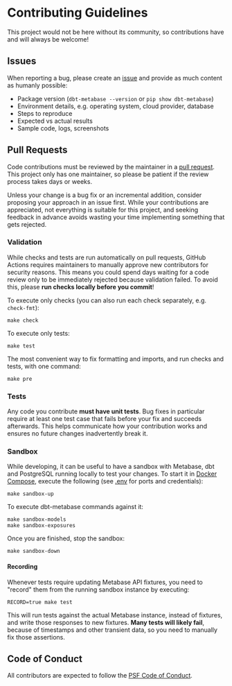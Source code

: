 # Contributing Guidelines

This project would not be here without its community, so contributions have and will always be welcome!

## Issues

When reporting a bug, please create an [issue](https://github.com/gouline/issues) and provide as much content as humanly possible:

* Package version (`dbt-metabase --version` or `pip show dbt-metabase`)
* Environment details, e.g. operating system, cloud provider, database
* Steps to reproduce
* Expected vs actual results
* Sample code, logs, screenshots

## Pull Requests

Code contributions must be reviewed by the maintainer in a [pull request](https://github.com/gouline/pulls). This project only has one maintainer, so please be patient if the review process takes days or weeks.

Unless your change is a bug fix or an incremental addition, consider proposing your approach in an issue first. While your contributions are appreciated, not everything is suitable for this project, and seeking feedback in advance avoids wasting your time implementing something that gets rejected.

### Validation

While checks and tests are run automatically on pull requests, GitHub Actions requires maintainers to manually approve new contributors for security reasons. This means you could spend days waiting for a code review only to be immediately rejected because validation failed. To avoid this, please **run checks locally before you commit**!

To execute only checks (you can also run each check separately, e.g. `check-fmt`):

```
make check
```

To execute only tests:

```
make test
```

The most convenient way to fix formatting and imports, and run checks and tests, with one command:

```
make pre
```

### Tests

Any code you contribute **must have unit tests**. Bug fixes in particular require at least one test case that fails before your fix and succeeds afterwards. This helps communicate how your contribution works and ensures no future changes inadvertently break it.

### Sandbox

While developing, it can be useful to have a sandbox with Metabase, dbt and PostgreSQL running locally to test your changes. To start it in [Docker Compose](https://docs.docker.com/compose/), execute the following (see [.env](./sandbox/.env) for ports and credentials):

```
make sandbox-up
```

To execute dbt-metabase commands against it:

```
make sandbox-models
make sandbox-exposures
```

Once you are finished, stop the sandbox:

```
make sandbox-down
```

#### Recording

Whenever tests require updating Metabase API fixtures, you need to "record" them from the running sandbox instance by executing:

```
RECORD=true make test
```

This will run tests against the actual Metabase instance, instead of fixtures, and write those responses to new fixtures. **Many tests will likely fail**, because of timestamps and other transient data, so you need to manually fix those assertions.

## Code of Conduct

All contributors are expected to follow the [PSF Code of Conduct](https://www.python.org/psf/conduct/).

